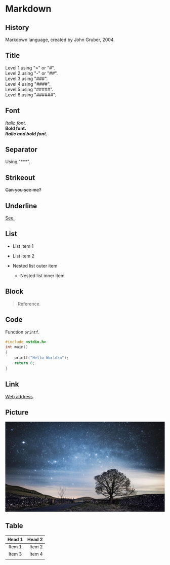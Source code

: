 # Markdown

## History

Markdown language, created by John Gruber, 2004.

## Title

Level 1 using "=" or "#".  
Level 2 using "-" or "##".  
Level 3 using "###".  
Level 4 using "####".  
Level 5 using "#####".  
Level 6 using "######".

## Font

*Italic font.*  
**Bold font.**  
***Italic and bold font.***

## Separator

Using "\*\*\*".

## Strikeout

~~Can you see me?~~

## Underline

<u>See.</u>

## List

* List item 1  
* List item 2

* Nested list outer item  
    * Nested list inner item

## Block

> Reference.

## Code

Function `printf`.

```c
#include <stdio.h>
int main()
{
    printf("Hello World\n");
    return 0;
}
```

## Link

[Web address](https://slippersss.github.io).

## Picture

![Desktop](HelloWorld.annex/desktop.jpg)

## Table

| Head 1 | Head  2 |
| :-: | -: |
| Item 1 | Item 2 |
| Item 3 | Item 4 |
|  |  |
